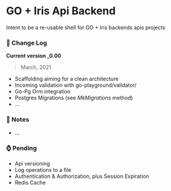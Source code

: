 GO + Iris Api Backend
==

Intent to be a re-usable shell for GO + Iris backends apis projects  

### 🧮 Change Log

**Current version _0.00**
> March, 2021
-   Scaffolding aiming for a clean architecture
-   Incoming validation with go-playground/validator/
-   Go-Pg Orm integration
-   Postgres Migrations (see _MkMigrations_ method)
-   ...

### 📝 Notes
-   ...

### ⌚ Pending
-   Api versioning
-   Log operations to a file
-   Authentication & Authorization, plus Session Expiration
-   Redis Cache
